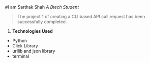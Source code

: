 #I am Sarthak Shah
_A Btech Student_
>The project 1 of creating a CLI based API call request has been successfully completed. 
1. **Technologies Used**
 * Python
 * Click Library
 * urllib and json library
 * terminal
